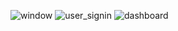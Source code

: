 ![window](https://user-images.githubusercontent.com/51176452/87333764-80057000-c535-11ea-9842-fcb4a8f142fd.PNG)
![user_signin](https://user-images.githubusercontent.com/51176452/87333790-87c51480-c535-11ea-9432-a762dd60ef14.PNG)
![dashboard](https://user-images.githubusercontent.com/51176452/87333739-767c0800-c535-11ea-81b3-f51795eea6a3.PNG)
